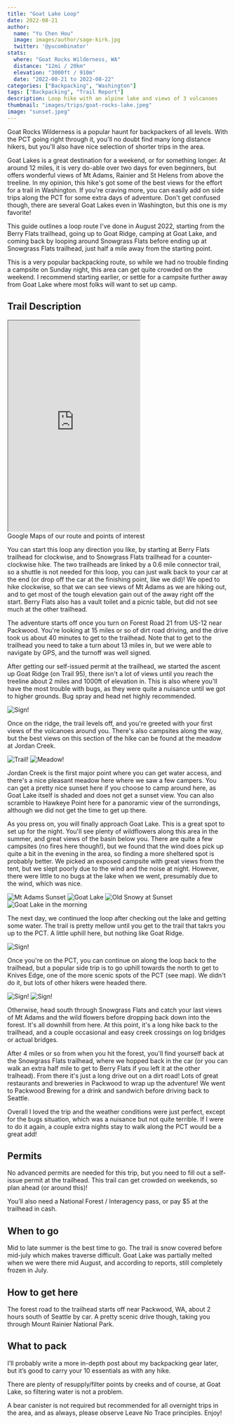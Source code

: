 ```yaml
---
title: "Goat Lake Loop"
date: 2022-08-21
author: 
  name: "Yu Chen Hou"
  image: images/author/sage-kirk.jpg
  twitter: '@yucombinator'
stats:
  where: "Goat Rocks Wilderness, WA"
  distance: "12mi / 20km"
  elevation: "3000ft / 910m"
  date: "2022-08-21 to 2022-08-22"
categories: ["Backpacking", "Washington"]
tags: ["Backpacking", "Trail Report"]
description: Loop hike with an alpine lake and views of 3 volcanoes
thumbnail: "images/trips/goat-rocks-lake.jpeg"
image: "sunset.jpeg"
---
```


Goat Rocks Wilderness is a popular haunt for backpackers of all levels. With the PCT going right through it, you'll no doubt find many long distance hikers, but you'll also have nice selection of shorter trips in the area. 

Goat Lakes is a great destination for a weekend, or for something longer. At around 12 miles, it is very do-able over two days for even beginners, but offers wonderful views of Mt Adams, Rainier and St Helens from above the treeline. In my opinion, this hike's got some of the best views for the effort for a trail in Washington. If you're craving more, you can easily add on side trips along the PCT for some extra days of adventure. Don't get confused though, there are several Goat Lakes even in Washington, but this one is my favorite!

This guide outlines a loop route I've done in August 2022, starting from the Berry Flats trailhead, going up to Goat Ridge, camping at Goat Lake, and coming back by looping around Snowgrass Flats before ending up at Snowgrass Flats trailhead, just half a mile away from the starting point.

This is a very popular backpacking route, so while we had no trouble finding a campsite on Sunday night, this area can get quite crowded on the weekend. I recommend starting earlier, or settle for a campsite further away from Goat Lake where most folks will want to set up camp.

## Trail Description

<iframe src="https://www.google.com/maps/d/u/0/embed?mid=1R5kocHUaSP9affmWYkdYIYm1z7ngsRA&ehbc=2E312F" width=”100%” height="480"></iframe>
<figcaption>Google Maps of our route and points of interest</figcaption>

You can start this loop any direction you like, by starting at Berry Flats trailhead for clockwise, and to Snowgrass Flats trailhead for a counter-clockwise hike. The two trailheads are linked by a 0.6 mile connector trail, so a shuttle is not needed for this loop, you can just walk back to your car at the end (or drop off the car at the finishing point, like we did)! We oped to hike clockwise, so that we can see views of Mt Adams as we are hiking out, and to get most of the tough elevation gain out of the away right off the start. Berry Flats also has a vault toilet and a picnic table, but did not see much at the other trailhead.

The adventure starts off once you turn on Forest Road 21 from US-12 near Packwood. You're looking at 15 miles or so of dirt road driving, and the drive took us about 40 minutes to get to the trailhead. Note that to get to the trailhead you need to take a turn about 13 miles in, but we were able to navigate by GPS, and the turnoff was well signed. 

After getting our self-issued permit at the trailhead, we started the ascent up Goat Ridge (on Trail 95), there isn't a lot of views until you reach the treeline about 2 miles and 1000ft of elevation in. This is also where you'll have the most trouble with bugs, as they were quite a nuisance until we got to higher grounds. Bug spray and head net highly recommended.

![Sign!](sign.jpg "Entering the Wilderness")

Once on the ridge, the trail levels off, and you're greeted with your first views of the volcanoes around you. There's also campsites along the way, but the best views on this section of the hike can be found at the meadow at Jordan Creek.

![Trail!](goat-ridge.jpg "Walking along Goat Ridge")
![Meadow!](jordan-creek-2.jpg "The meadow at Jordan Creek")

Jordan Creek is the first major point where you can get water access, and there's a nice pleasant meadow here where we saw a few campers. You can get a pretty nice sunset here if you choose to camp around here, as Goat Lake itself is shaded and does not get a sunset view. You can also scramble to Hawkeye Point here for a panoramic view of the surrondings, although we did not get the time to get up there.

As you press on, you will finally approach Goat Lake. This is a great spot to set up for the night. You'll see plenty of wildflowers along this area in the summer, and great views of the basin below you. There are quite a few campsites (no fires here though!), but we found that the wind does pick up quite a bit in the evening in the area, so finding a more sheltered spot is probably better. We picked an exposed campsite with great views from the tent, but we slept poorly due to the wind and the noise at night. However, there were little to no bugs at the lake when we went, presumably due to the wind, which was nice.

![Mt Adams Sunset](sunset.jpeg "Mt Adams at Sunset")
![Goat Lake](lake-camp.jpg "Camping at Goat Lake")
![Old Snowy at Sunset](snowy.jpg "Dinner is served")
![Goat Lake in the morning](goat-lake.jpg "Goat Lake in the morning")

The next day, we continued the loop after checking out the lake and getting some water. The trail is pretty mellow until you get to the trail that takrs you up to the PCT. A little uphill here, but nothing like Goat Ridge.

![Sign!](creek.jpeg "The creek after Goat Lake")

Once you're on the PCT, you can continue on along the loop back to the trailhead, but a popular side trip is to go uphill towards the north to get to Knives Edge, one of the more scenic spots of the PCT (see map). We didn't do it, but lots of other hikers were headed there.

![Sign!](pct.jpeg "PCT junction at Snowgrass Flats")
![Sign!](flowers.jpeg "Wildflowers along the trail")

Otherwise, head south through Snowgrass Flats and catch your last views of Mt Adams and the wild flowers before dropping back down into the forest. It's all downhill from here. At this point, it's a long hike back to the trailhead, and a couple occasional and easy creek crossings on log bridges or actual bridges.

After 4 miles or so from when you hit the forest, you'll find yourself back at the Snowgrass Flats trailhead, where we hopped back in the car (or you can walk an extra half mile to get to Berry Flats if you left it at the other tralhead). From there it's just a long drive out on a dirt road! Lots of great restaurants and breweries in Packwood to wrap up the adventure! We went to Packwood Brewing for a drink and sandwich before driving back to Seattle.

Overall I loved the trip and the weather conditions were just perfect, except for the bugs situation, which was a nuisance but not quite terrible. If I were to do it again, a couple extra nights stay to walk along the PCT would be a great add!

## Permits
No advanced permits are needed for this trip, but you need to fill out a self-issue permit at the trailhead. This trail can get crowded on weekends, so plan ahead (or around this)!

You’ll also need a National Forest / Interagency pass, or pay $5 at the trailhead in cash.

## When to go
Mid to late summer is the best time to go. The trail is snow covered before mid-july which makes traverse difficult. Goat Lake was partially melted when we were there mid August, and according to reports, still completely frozen in July.

## How to get here
The forest road to the trailhead starts off near Packwood, WA, about 2 hours south of Seattle by car. A pretty scenic drive though, taking you through Mount Rainier National Park.

## What to pack
I’ll probably write a more in-depth post about my backpacking gear later, but it’s good to carry your 10 essentials as with any hike.

There are plenty of resupply/filter points by creeks and of course, at Goat Lake, so filtering water is not a problem.

A bear canister is not required but recommended for all overnight trips in the area, and as always, please observe Leave No Trace principles. Enjoy!

